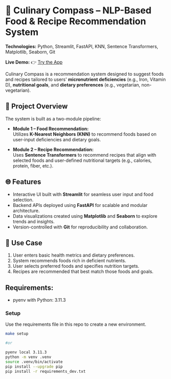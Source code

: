 # 🧭 Culinary Compass – NLP-Based Food & Recipe Recommendation System

**Technologies:** Python, Streamlit, FastAPI, KNN, Sentence Transformers, Matplotlib, Seaborn, Git

**Live Demo:** 👉 [Try the App](https://huggingface.co/spaces/minhasalungal/culinarycompass) 

Culinary Compass is a recommendation system designed to suggest foods and recipes tailored to users' **micronutrient deficiencies** (e.g., Iron, Vitamin D), **nutritional goals**, and **dietary preferences** (e.g., vegetarian, non-vegetarian).

## 🔧 Project Overview

The system is built as a two-module pipeline:

- **Module 1 – Food Recommendation:**  
  Utilizes **K-Nearest Neighbors (KNN)** to recommend foods based on user-input deficiencies and dietary goals.

- **Module 2 – Recipe Recommendation:**  
  Uses **Sentence Transformers** to recommend recipes that align with selected foods and user-defined nutritional targets (e.g., calories, protein, fiber, etc.).

## 🌐 Features

- Interactive UI built with **Streamlit** for seamless user input and food selection.
- Backend APIs deployed using **FastAPI** for scalable and modular architecture.
- Data visualizations created using **Matplotlib** and **Seaborn** to explore trends and insights.
- Version-controlled with **Git** for reproducibility and collaboration.

## 🚀 Use Case

1. User enters basic health metrics and dietary preferences.
2. System recommends foods rich in deficient nutrients.
3. User selects preferred foods and specifies nutrition targets.
4. Recipes are recommended that best match those foods and goals.



## Requirements:

- pyenv with Python: 3.11.3

### Setup

Use the requirements file in this repo to create a new environment.

```BASH
make setup

#or

pyenv local 3.11.3
python -m venv .venv
source .venv/bin/activate
pip install --upgrade pip
pip install -r requirements_dev.txt
```











